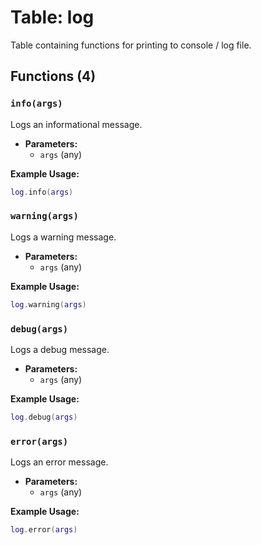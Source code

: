 # Table: log

Table containing functions for printing to console / log file.

## Functions (4)

### `info(args)`

Logs an informational message.

- **Parameters:**
  - `args` (any)

**Example Usage:**
```lua
log.info(args)
```

### `warning(args)`

Logs a warning message.

- **Parameters:**
  - `args` (any)

**Example Usage:**
```lua
log.warning(args)
```

### `debug(args)`

Logs a debug message.

- **Parameters:**
  - `args` (any)

**Example Usage:**
```lua
log.debug(args)
```

### `error(args)`

Logs an error message.

- **Parameters:**
  - `args` (any)

**Example Usage:**
```lua
log.error(args)
```


